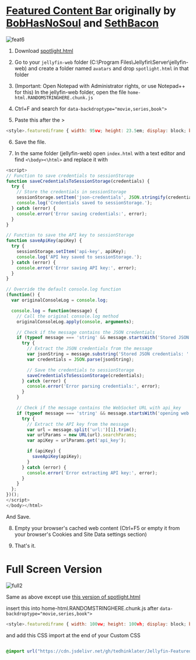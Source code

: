 # [Featured Content Bar](https://github.com/BobHasNoSoul/jellyfin-mods/blob/main/10.9.x.md#featured-content-bar-109xx) originally by [BobHasNoSoul](https://github.com/BobHasNoSoul) and [SethBacon](https://forum.jellyfin.org/u-sethbacon)

![feat6](https://github.com/user-attachments/assets/b285b818-a784-4aed-a0ae-5412e6525d0c)

1. Download [spotlight.html](https://github.com/tedhinklater/Jellyfin-Featured-Content-Bar/blob/main/spotlight.html)

2. Go to your ```jellyfin-web``` folder (C:\Program Files\Jellyfin\Server\jellyfin-web) and create a folder named ```avatars``` and drop ```spotlight.html``` in that folder

3. (Important: Open Notepad with Administrator rights, or use Notepad++ for this) In the jellyfin-web folder, open the file ```home-html.RANDOMSTRINGHERE.chunk.js```

4. Ctrl+F and search for ```data-backdroptype="movie,series,book">``` 

5. Paste this after the >

```js
<style>.featurediframe { width: 95vw; height: 23.5em; display: block; border: 0px solid #000; margin: 0 auto; margin-bottom: 40px} @media (min-width: 2000px) { .featurediframe {height: 18em; font-size: 175%;} .layout-desktop #homeTab .sections.homeSectionsContainer {margin-top: -3em !important;}}</style><iframe class="featurediframe" src="/web/avatars/spotlight.html"></iframe>
```
6. Save the file.

7. In the same folder (jellyfin-web) open ```index.html``` with a text editor and find ```<\body><\html>``` and replace it with

```js
<script>
// Function to save credentials to sessionStorage
function saveCredentialsToSessionStorage(credentials) {
  try {
    // Store the credentials in sessionStorage
    sessionStorage.setItem('json-credentials', JSON.stringify(credentials));
    console.log('Credentials saved to sessionStorage.');
  } catch (error) {
    console.error('Error saving credentials:', error);
  }
}

// Function to save the API key to sessionStorage
function saveApiKey(apiKey) {
  try {
    sessionStorage.setItem('api-key', apiKey);
    console.log('API key saved to sessionStorage.');
  } catch (error) {
    console.error('Error saving API key:', error);
  }
}

// Override the default console.log function
(function() {
  var originalConsoleLog = console.log;

  console.log = function(message) {
    // Call the original console.log method
    originalConsoleLog.apply(console, arguments);

    // Check if the message contains the JSON credentials
    if (typeof message === 'string' && message.startsWith('Stored JSON credentials:')) {
      try {
        // Extract the JSON credentials from the message
        var jsonString = message.substring('Stored JSON credentials: '.length);
        var credentials = JSON.parse(jsonString);

        // Save the credentials to sessionStorage
        saveCredentialsToSessionStorage(credentials);
      } catch (error) {
        console.error('Error parsing credentials:', error);
      }
    }

    // Check if the message contains the WebSocket URL with api_key
    if (typeof message === 'string' && message.startsWith('opening web socket with url:')) {
      try {
        // Extract the API key from the message
        var url = message.split('url:')[1].trim();
        var urlParams = new URL(url).searchParams;
        var apiKey = urlParams.get('api_key');

        if (apiKey) {
          saveApiKey(apiKey);
        }
      } catch (error) {
        console.error('Error extracting API key:', error);
      }
    }
  };
})();
</script>
</body></html>
```
And Save. 

8. Empty your browser's cached web content (Ctrl+F5 or empty it from your browser's Cookies and Site Data settings section)

9. That's it.

# Full Screen Version

![full2](https://github.com/user-attachments/assets/a1477364-ad0e-441e-a3ad-cf471df56f4d)

Same as above except use [this version of spotlight.html](https://github.com/tedhinklater/Jellyfin-Featured-Content-Bar/blob/main/fullscreen/spotlight.html) 

insert this into home-html.RANDOMSTRINGHERE.chunk.js after ```data-backdroptype="movie,series,book">``` 

```js
<style>.featurediframe { width: 100vw; height: 100vh; display: block; border: 0px solid #000; margin: 0 auto; margin-bottom: 40px}</style><iframe class="featurediframe" src="/web/avatars/spotlight.html"></iframe>
```

and add this CSS import at the end of your Custom CSS

```css

@import url("https://cdn.jsdelivr.net/gh/tedhinklater/Jellyfin-Featured-Content-Bar@main/fullscreen/fullscreenspotlight.css");

```
